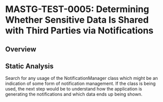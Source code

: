 # MASTG-TEST-0005: Determining Whether Sensitive Data Is Shared with Third Parties via Notifications
## Overview
## Static Analysis
Search for any usage of the NotificationManager class which might be an indication of some form of notification management. If the class is being used, the next step would be to understand how the application is generating the notifications  and which data ends up being shown.